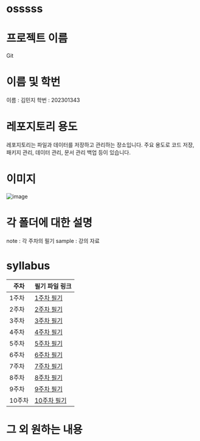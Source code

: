 # osssss
# 프로젝트 이름 
Git

# 이름 및 학번
이름 : 김민지
학번 : 202301343

# 레포지토리 용도
레포지토리는 파일과 데이터를 저장하고 관리하는 장소입니다. 주요 용도로 코드 저장, 패키지 관리, 데이터 관리, 문서 관리 백업 등이 있습니다. 

# 이미지 
![image](https://github.com/minji1205/osssss/assets/170711632/9bd41de3-6419-4ff1-9c46-ad84bcc6a4c3)

# 각 폴더에 대한 설명
note : 각 주차의 필기
sample : 강의 자료

# syllabus
|주차|필기 파일 링크|
|-----|---|
|1주차|[1주차 필기](https://github.com/minji1205/osssss/files/15437635/1.md)|
|2주차|[2주차 필기](https://replit.com/@sallykim120567/osssss?v=1#note/note2.md)|
|3주차|[3주차 필기]()|
|4주차|[4주차 필기]()|
|5주차|[5주차 필기]()|
|6주차|[6주차 필기]()|
|7주차|[7주차 필기]()|
|8주차|[8주차 필기]()|
|9주차|[9주차 필기]()|
|10주차|[10주차 필기]()|


# 그 외 원하는 내용 
